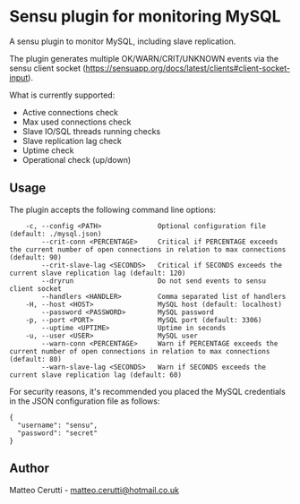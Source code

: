# Sensu plugin for monitoring MySQL

A sensu plugin to monitor MySQL, including slave replication.

The plugin generates multiple OK/WARN/CRIT/UNKNOWN events via the sensu client socket (https://sensuapp.org/docs/latest/clients#client-socket-input).

What is currently supported:

* Active connections check
* Max used connections check
* Slave IO/SQL threads running checks
* Slave replication lag check
* Uptime check
* Operational check (up/down)

## Usage

The plugin accepts the following command line options:

```
    -c, --config <PATH>              Optional configuration file (default: ./mysql.json)
        --crit-conn <PERCENTAGE>     Critical if PERCENTAGE exceeds the current number of open connections in relation to max connections (default: 90)
        --crit-slave-lag <SECONDS>   Critical if SECONDS exceeds the current slave replication lag (default: 120)
        --dryrun                     Do not send events to sensu client socket
        --handlers <HANDLER>         Comma separated list of handlers
    -H, --host <HOST>                MySQL host (default: localhost)
        --password <PASSWORD>        MySQL password
    -p, --port <PORT>                MySQL port (default: 3306)
        --uptime <UPTIME>            Uptime in seconds
    -u, --user <USER>                MySQL user
        --warn-conn <PERCENTAGE>     Warn if PERCENTAGE exceeds the current number of open connections in relation to max connections (default: 80)
        --warn-slave-lag <SECONDS>   Warn if SECONDS exceeds the current slave replication lag (default: 60)
```

For security reasons, it's recommended you placed the MySQL credentials in the JSON configuration file as follows:

```
{
  "username": "sensu",
  "password": "secret"
}
```

## Author
Matteo Cerutti - <matteo.cerutti@hotmail.co.uk>
